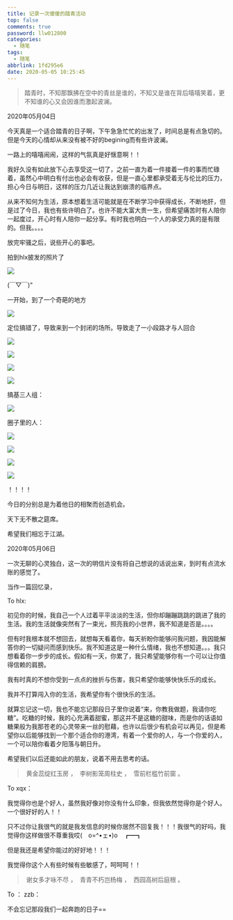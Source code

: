 ```yaml
---
title: 记录一次傻傻的踏青活动
top: false
comments: true
password: llw012800
categories:
  - 随笔
tags:
  - 随笔
abbrlink: 1fd295e6
date: 2020-05-05 10:25:45
---
```


> 踏青时，不知那飘拂在空中的青丝是谁的，不知又是谁在背后嘻嘻笑着，更不知谁的心又会因谁而激起波澜。

<!--more-->

2020年05月04日

今天真是一个适合踏青的日子啊，下午急急忙忙的出发了，时间总是有点急切的。但是今天的心情却从来没有被不好的begining而有些许波澜。

一路上的嘻嘻闹闹，这样的气氛真是好惬意啊！！

我好久没有如此放下心去享受这一切了，之前一直为着一件接着一件的事而忙碌着，虽然心中明白有付出也必会有收获，但是一直心里都承受着无与伦比的压力，担心今日与明日，这样的压力几近让我达到崩溃的临界点。

从来不知何为生活，原本想着生活可能就是在不断学习中获得成长，不断地肝，但是过了今日，我也有些许明白了。也许不能大富大贵一生，但希望痛苦时有人陪你一起度过，开心时有人陪你一起分享。有时我也明白一个人的承受力真的是有限的。但我。。。。



放完牢骚之后，说些开心的事吧。

拍到hlx披发的照片了

![](http://photo.jomeswang.top/20200505105236.png)

(￣▽￣)"

一开始，到了一个奇葩的地方

![](http://photo.jomeswang.top/20200505105331.png)

定位搞错了，导致来到一个封闭的场所。导致走了一小段路才与人回合

![](http://photo.jomeswang.top/20200505111605.png)



![](http://photo.jomeswang.top/20200505111645.png)



![](http://photo.jomeswang.top/20200505111715.png)



![](http://photo.jomeswang.top/20200505111803.png)

搞基三人组：

![](http://photo.jomeswang.top/20200505194828.png)

圈子里的人：

![](http://photo.jomeswang.top/20200505195036.png)

![](http://photo.jomeswang.top/20200505195130.png)

![](http://photo.jomeswang.top/20200505195155.png)

![](http://photo.jomeswang.top/20200505220134.png)

！！！！



今日的分别总是为着他日的相聚而创造机会。

天下无不散之筵席。

希望我们相忘于江湖。







2020年05月06日

一次无聊的心灵独白，这一次的明信片没有将自己想说的话说出来，到时有点流水账的感觉了。

当作一篇回忆录，

To hlx:

初见你的时候，我自己一个人过着平平淡淡的生活，但你却蹦蹦跳跳的跳进了我的生活。我的生活就像突然有了一束光，照亮我的小世界，我不知道是否是。。。。

但有时我根本就不想回去，就想每天看着你，每天祈盼你能够问我问题，我因能解答你的一切疑问而感到快乐。我不知道这是一种什么情绪，我也不想知道。。。我只想看着你一步步的成长。假如有一天，你累了，我只希望能够你有一个可以让你值得信赖的肩膀。

我有时真的不想你受到一点点的挫折与伤害，我只希望你能够快快乐乐的成长。

我并不打算闯入你的生活，我希望你有个很快乐的生活。

就算忘记这一切，我也不能忘记那段日子里你说着“来，你教我做题，我请你吃糖”。吃糖的时候，我的心充满着甜蜜，那这并不是这糖的甜味，而是你的话语如糖果般为我那苍老的心灵带来一丝的慰藉，也许以后很少有机会可以再见，但是希望你以后能够找到一个那个适合你的港湾，有着一个爱你的人，与一个你爱的人，一个可以陪你看着夕阳落与朝日升。

希望我们以后还能如此的朋友，说着不用去思考的话。

> ​	黄金蕊绽红玉房 ，
> ​	李树影笼周柱史 ，
> ​	雪前栏槛竹前窗 。 

To xqx：

我觉得你也是个好人，虽然我好像对你没有什么印象，但我依然觉得你是个好人。一个很好好的人！！

只不过你让我很气的就是我发信息的时候你居然不回复我！！！我很气的好吗，我觉得你这样做很不尊重我哎(　o=^•ェ•)o　┏━┓

但是我还是希望你能过的好好地！！！

我觉得你这个人有些时候有些敏感了，呵呵呵！！

> ​    谢女多才咏不尽 ，
> ​	青青不朽岂杨梅 ，
> ​	西园高树后庭根 。

To ： zzb：

不会忘记那段我们一起奔跑的日子==





